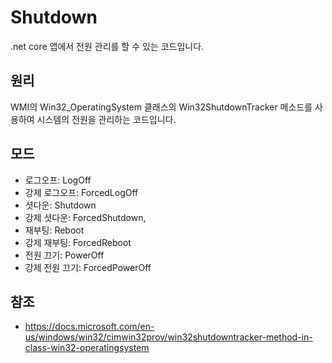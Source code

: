# Shutdown

.net core 앱에서 전원 관리를 할 수 있는 코드입니다.

## 원리

WMI의 Win32_OperatingSystem 클래스의 Win32ShutdownTracker 메소드를 사용하여 시스템의 전원을 관리하는 코드입니다.

## 모드

* 로그오프: LogOff
* 강제 로그오프: ForcedLogOff
* 셧다운: Shutdown
* 강제 셧다운: ForcedShutdown,
* 재부팅: Reboot
* 강제 재부팅: ForcedReboot
* 전원 끄기: PowerOff
* 강제 전원 끄기: ForcedPowerOff

## 참조

* <https://docs.microsoft.com/en-us/windows/win32/cimwin32prov/win32shutdowntracker-method-in-class-win32-operatingsystem>

